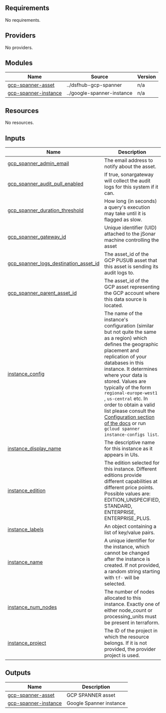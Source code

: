 <!-- BEGIN_TF_DOCS -->
## Requirements

No requirements.

## Providers

No providers.

## Modules

| Name | Source | Version |
|------|--------|---------|
| <a name="module_gcp-spanner-asset"></a> [gcp-spanner-asset](#module\_gcp-spanner-asset) | ../dsfhub-gcp-spanner | n/a |
| <a name="module_gcp-spanner-instance"></a> [gcp-spanner-instance](#module\_gcp-spanner-instance) | ../google-spanner-instance | n/a |

## Resources

No resources.

## Inputs

| Name | Description | Type | Default | Required |
|------|-------------|------|---------|:--------:|
| <a name="input_gcp_spanner_admin_email"></a> [gcp\_spanner\_admin\_email](#input\_gcp\_spanner\_admin\_email) | The email address to notify about the asset. | `string` | n/a | yes |
| <a name="input_gcp_spanner_audit_pull_enabled"></a> [gcp\_spanner\_audit\_pull\_enabled](#input\_gcp\_spanner\_audit\_pull\_enabled) | If true, sonargateway will collect the audit logs for this system if it can. | `bool` | `false` | no |
| <a name="input_gcp_spanner_duration_threshold"></a> [gcp\_spanner\_duration\_threshold](#input\_gcp\_spanner\_duration\_threshold) | How long (in seconds) a query's execution may take until it is flagged as slow. | `number` | `null` | no |
| <a name="input_gcp_spanner_gateway_id"></a> [gcp\_spanner\_gateway\_id](#input\_gcp\_spanner\_gateway\_id) | Unique identifier (UID) attached to the jSonar machine controlling the asset | `string` | n/a | yes |
| <a name="input_gcp_spanner_logs_destination_asset_id"></a> [gcp\_spanner\_logs\_destination\_asset\_id](#input\_gcp\_spanner\_logs\_destination\_asset\_id) | The asset\_id of the GCP PUSUB asset that this asset is sending its audit logs to. | `string` | `null` | no |
| <a name="input_gcp_spanner_parent_asset_id"></a> [gcp\_spanner\_parent\_asset\_id](#input\_gcp\_spanner\_parent\_asset\_id) | The asset\_id of the GCP asset representing the GCP account where this data source is located. | `string` | `null` | no |
| <a name="input_instance_config"></a> [instance\_config](#input\_instance\_config) | The name of the instance's configuration (similar but not quite the same as a region) which defines the geographic placement and replication of your databases in this instance. It determines where your data is stored. Values are typically of the form `regional-europe-west1` , `us-central` etc. In order to obtain a valid list please consult the [Configuration section of the docs](https://cloud.google.com/spanner/docs/instances) or run `gcloud spanner instance-configs list`. | `string` | `null` | no |
| <a name="input_instance_display_name"></a> [instance\_display\_name](#input\_instance\_display\_name) | The descriptive name for this instance as it appears in UIs. | `string` | `null` | no |
| <a name="input_instance_edition"></a> [instance\_edition](#input\_instance\_edition) | The edition selected for this instance. Different editions provide different capabilities at different price points. Possible values are: EDITION\_UNSPECIFIED, STANDARD, ENTERPRISE, ENTERPRISE\_PLUS. | `string` | `"STANDARD"` | no |
| <a name="input_instance_labels"></a> [instance\_labels](#input\_instance\_labels) | An object containing a list of key/value pairs. | `map(string)` | `{}` | no |
| <a name="input_instance_name"></a> [instance\_name](#input\_instance\_name) | A unique identifier for the instance, which cannot be changed after the instance is created. If not provided, a random string starting with `tf-` will be selected. | `string` | n/a | yes |
| <a name="input_instance_num_nodes"></a> [instance\_num\_nodes](#input\_instance\_num\_nodes) | The number of nodes allocated to this instance. Exactly one of either node\_count or processing\_units must be present in terraform. | `number` | `1` | no |
| <a name="input_instance_project"></a> [instance\_project](#input\_instance\_project) | The ID of the project in which the resource belongs. If it is not provided, the provider project is used. | `string` | n/a | yes |

## Outputs

| Name | Description |
|------|-------------|
| <a name="output_gcp-spanner-asset"></a> [gcp-spanner-asset](#output\_gcp-spanner-asset) | GCP SPANNER asset |
| <a name="output_gcp-spanner-instance"></a> [gcp-spanner-instance](#output\_gcp-spanner-instance) | Google Spanner instance |
<!-- END_TF_DOCS -->